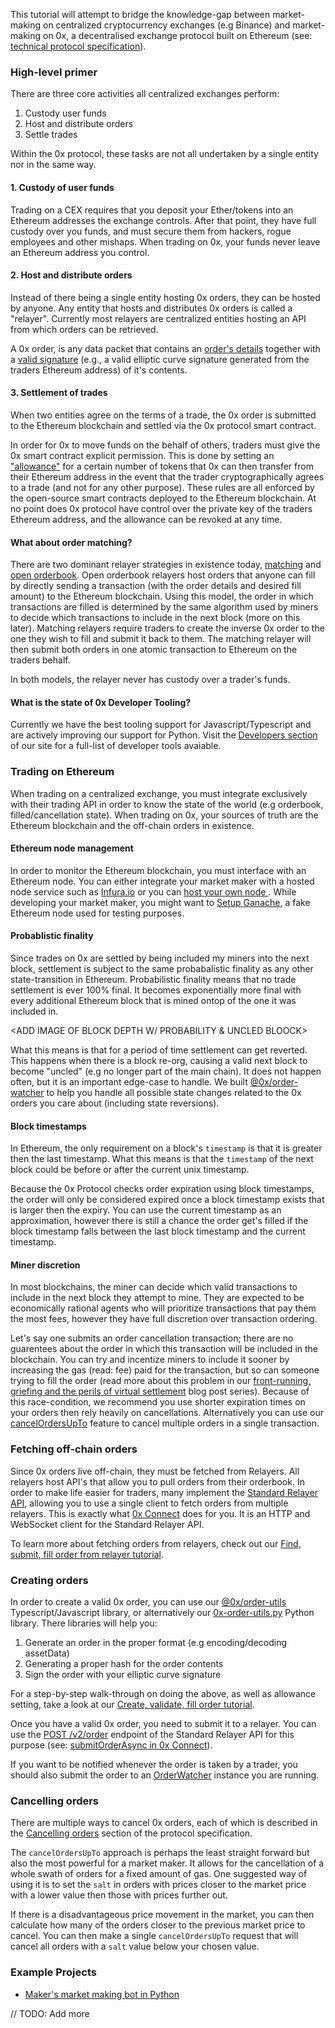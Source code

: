This tutorial will attempt to bridge the knowledge-gap between market-making on centralized cryptocurrency exchanges (e.g Binance) and market-making on 0x, a decentralised exchange protocol built on Ethereum (see: [technical protocol specification](https://github.com/0xProject/0x-protocol-specification/blob/master/v2/v2-specification.md)).

### High-level primer

There are three core activities all centralized exchanges perform:

1. Custody user funds
2. Host and distribute orders
3. Settle trades

Within the 0x protocol, these tasks are not all undertaken by a single entity nor in the same way.

#### 1. Custody of user funds

Trading on a CEX requires that you deposit your Ether/tokens into an Ethereum addresses the exchange controls. After that point, they have full custody over you funds, and must secure them from hackers, rogue employees and other mishaps. When trading on 0x, your funds never leave an Ethereum address you control.

#### 2. Host and distribute orders

Instead of there being a single entity hosting 0x orders, they can be hosted by anyone. Any entity that hosts and distributes 0x orders is called a "relayer". Currently most relayers are centralized entities hosting an API from which orders can be retrieved.

A 0x order, is any data packet that contains an [order's details](https://github.com/0xProject/0x-protocol-specification/blob/master/v2/v2-specification.md#order-message-format) together with a [valid signature](https://github.com/0xProject/0x-protocol-specification/blob/master/v2/v2-specification.md#signature-types) (e.g., a valid elliptic curve signature generated from the traders Ethereum address) of it's contents.

#### 3. Settlement of trades

When two entities agree on the terms of a trade, the 0x order is submitted to the Ethereum blockchain and settled via the 0x protocol smart contract.

In order for 0x to move funds on the behalf of others, traders must give the 0x smart contract explicit permission. This is done by setting an ["allowance"](https://tokenallowance.io/) for a certain number of tokens that 0x can then transfer from their Ethereum address in the event that the trader cryptographically agrees to a trade (and not for any other purpose). These rules are all enforced by the open-source smart contracts deployed to the Ethereum blockchain. At no point does 0x protocol have control over the private key of the traders Ethereum address, and the allowance can be revoked at any time.

#### What about order matching?

There are two dominant relayer strategies in existence today, [matching](https://0xproject.com/wiki#Matching) and [open orderbook](https://0xproject.com/wiki#Open-Orderbook). Open orderbook relayers host orders that anyone can fill by directly sending a transaction (with the order details and desired fill amount) to the Ethereum blockchain. Using this model, the order in which transactions are filled is determined by the same algorithm used by miners to decide which transactions to include in the next block (more on this later). Matching relayers require traders to create the inverse 0x order to the one they wish to fill and submit it back to them. The matching relayer will then submit both orders in one atomic transaction to Ethereum on the traders behalf.

In both models, the relayer never has custody over a trader's funds.

#### What is the state of 0x Developer Tooling?

Currently we have the best tooling support for Javascript/Typescript and are actively improving our support for Python. Visit the [Developers section](https://0xproject.com/docs) of our site for a full-list of developer tools avaiable.

### Trading on Ethereum

When trading on a centralized exchange, you must integrate exclusively with their trading API in order to know the state of the world (e.g orderbook, filled/cancellation state). When trading on 0x, your sources of truth are the Ethereum blockchain and the off-chain orders in existence.

#### Ethereum node management

In order to monitor the Ethereum blockchain, you must interface with an Ethereum node. You can either integrate your market maker with a hosted node service such as [Infura.io](https://infura.io/) or you can [host your own node ](https://0xproject.com/wiki#How-To-Deploy-A-Parity-Node). While developing your market maker, you might want to [Setup Ganache](https://0xproject.com/wiki#Ganache-Setup-Guide), a fake Ethereum node used for testing purposes.

#### Probablistic finality

Since trades on 0x are settled by being included my miners into the next block, settlement is subject to the same probabalistic finality as any other state-transition in Ethereum. Probabilistic finality means that no trade settlement is ever 100% final. It becomes exponentially more final with every additional Ethereum block that is mined ontop of the one it was included in.

<ADD IMAGE OF BLOCK DEPTH W/ PROBABILITY & UNCLED BLOOCK>

What this means is that for a period of time settlement can get reverted. This happens when there is a block re-org, causing a valid next block to become "uncled" (e.g no longer part of the main chain). It does not happen often, but it is an important edge-case to handle. We built [@0x/order-watcher](https://0xproject.com/wiki#0x-OrderWatcher) to help you handle all possible state changes related to the 0x orders you care about (including state reversions).

#### Block timestamps

In Ethereum, the only requirement on a block's `timestamp` is that it is greater then the last timestamp. What this means is that the `timestamp` of the next block could be before or after the current unix timestamp.

<ADD IMAGE OF TIMELINE>

Because the 0x Protocol checks order expiration using block timestamps, the order will only be considered expired once a block timestamp exists that is larger then the expiry. You can use the current timestamp as an approximation, however there is still a chance the order get's filled if the block timestamp falls between the last block timestamp and the current timestamp.

#### Miner discretion

In most blockchains, the miner can decide which valid transactions to include in the next block they attempt to mine. They are expected to be economically rational agents who will prioritize transactions that pay them the most fees, however they have full discretion over transaction ordering.

Let's say one submits an order cancellation transaction; there are no guarentees about the order in which this transaction will be included in the blockchain. You can try and incentize miners to include it sooner by increasing the gas (read: fee) paid for the transaction, but so can someone trying to fill the order (read more about this problem in our [front-running, griefing and the perils of virtual settlement](https://blog.0xproject.com/front-running-griefing-and-the-perils-of-virtual-settlement-part-1-8554ab283e97) blog post series). Because of this race-condition, we recommend you use shorter expiration times on your orders then rely heavily on cancellations. Alternatively you can use our [cancelOrdersUpTo](https://github.com/0xProject/0x-protocol-specification/blob/master/v2/v2-specification.md#cancelordersupto) feature to cancel multiple orders in a single transaction.

### Fetching off-chain orders

Since 0x orders live off-chain, they must be fetched from Relayers. All relayers host API's that allow you to pull orders from their orderbook. In order to make life easier for traders, many implement the [Standard Relayer API](https://github.com/0xProject/standard-relayer-api/), allowing you to use a single client to fetch orders from multiple relayers. This is exactly what [0x Connect](https://0xproject.com/docs/connect) does for you. It is an HTTP and WebSocket client for the Standard Relayer API.

To learn more about fetching orders from relayers, check out our [Find, submit, fill order from relayer tutorial](https://0xproject.com/wiki#Find,-Submit,-Fill-Order-From-Relayer).

### Creating orders

In order to create a valid 0x order, you can use our [@0x/order-utils](https://0xproject.com/docs/order-utils) Typescript/Javascript library, or alternatively our [0x-order-utils.py](http://0x-order-utils-py.s3-website-us-east-1.amazonaws.com/) Python library. There libraries will help you:

1. Generate an order in the proper format (e.g encoding/decoding assetData)
2. Generating a proper hash for the order contents
3. Sign the order with your elliptic curve signature

For a step-by-step walk-through on doing the above, as well as allowance setting, take a look at our [Create, validate, fill order tutorial](https://0xproject.com/wiki#Create,-Validate,-Fill-Order).

Once you have a valid 0x order, you need to submit it to a relayer. You can use the [POST /v2/order](https://github.com/0xProject/standard-relayer-api/blob/master/http/v2.md#post-v2order) endpoint of the Standard Relayer API for this purpose (see: [submitOrderAsync in 0x Connect](https://0xproject.com/docs/connect#HttpClient-submitOrderAsync)).

If you want to be notified whenever the order is taken by a trader, you should also submit the order to an [OrderWatcher](https://0xproject.com/docs/order-watcher) instance you are running.

### Cancelling orders

There are multiple ways to cancel 0x orders, each of which is described in the [Cancelling orders](https://github.com/0xProject/0x-protocol-specification/blob/master/v2/v2-specification.md#cancelorder) section of the protocol specification.

The `cancelOrdersUpTo` approach is perhaps the least straight forward but also the most powerful for a market maker. It allows for the cancellation of a whole swath of orders for a fixed amount of gas. One suggested way of using it is to set the `salt` in orders with prices closer to the market price with a lower value then those with prices further out.

If there is a disadvantageous price movement in the market, you can then calculate how many of the orders closer to the previous market price to cancel. You can then make a single `cancelOrdersUpTo` request that will cancel all orders with a `salt` value below your chosen value.

### Example Projects

-   [Maker's market making bot in Python](https://github.com/makerdao/market-maker-keeper)

// TODO: Add more
